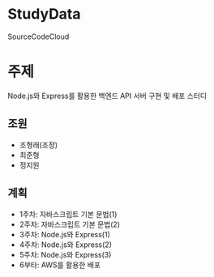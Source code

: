 # StudyData
SourceCodeCloud

# 주제
Node.js와 Express를 활용한 백엔드 API 서버 구현 및 배포 스터디

## 조원
- 조형래(조장)
- 최준형
- 정지원

## 계획
- 1주차: 자바스크립트 기본 문법(1)
- 2주차: 자바스크립트 기본 문법(2)
- 3주차: Node.js와 Express(1)
- 4주차: Node.js와 Express(2)
- 5주차: Node.js와 Express(3)
- 6부타: AWS를 활용한 배포
